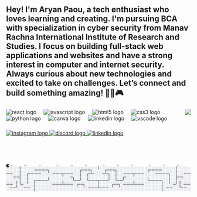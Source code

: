 <h2 align="left">Hey! I'm Aryan Paou, a tech enthusiast who loves learning and creating. I'm pursuing BCA with specialization in cyber security from Manav Rachna International Institute of Research and Studies. I focus on building full-stack web applications and websites and have a strong interest in computer and internet security. Always curious about new technologies and excited to take on challenges. Let’s connect and build something amazing! 🚀👾🎮</h2>

###

<img align="right" height="150" src="https://media4.giphy.com/media/v1.Y2lkPTc5MGI3NjExdDQ4eHk5dnB0eGkwdndyNnljdWp6bmtsZXdiNnljYWM4M3VmY2FmMCZlcD12MV9pbnRlcm5hbF9naWZfYnlfaWQmY3Q9Zw/CuuSHzuc0O166MRfjt/giphy.gif"  />

###

<div align="left">
  <img src="https://cdn.jsdelivr.net/gh/devicons/devicon/icons/react/react-original.svg" height="30" alt="react logo"  />
  <img width="12" />
  <img src="https://cdn.jsdelivr.net/gh/devicons/devicon/icons/javascript/javascript-original.svg" height="30" alt="javascript logo"  />
  <img width="12" />
  <img src="https://cdn.jsdelivr.net/gh/devicons/devicon/icons/html5/html5-original.svg" height="30" alt="html5 logo"  />
  <img width="12" />
  <img src="https://cdn.jsdelivr.net/gh/devicons/devicon/icons/css3/css3-original.svg" height="30" alt="css3 logo"  />
  <img width="12" />
  <img src="https://cdn.jsdelivr.net/gh/devicons/devicon/icons/python/python-original.svg" height="30" alt="python logo"  />
  <img width="12" />
  <img src="https://cdn.jsdelivr.net/gh/devicons/devicon/icons/canva/canva-original.svg" height="30" alt="canva logo"  />
  <img width="12" />
  <img src="https://cdn.jsdelivr.net/gh/devicons/devicon/icons/linkedin/linkedin-original.svg" height="30" alt="linkedin logo"  />
  <img width="12" />
  <img src="https://cdn.jsdelivr.net/gh/devicons/devicon/icons/vscode/vscode-original.svg" height="30" alt="vscode logo"  />
</div>

###

<div align="left">
  <a href="https://www.instagram.com/aryan.paou?igsh=a3BrdGtrbDV3eDdk" target="_blank">
    <img src="https://img.shields.io/static/v1?message=Instagram&logo=instagram&label=&color=E4405F&logoColor=white&labelColor=&style=for-the-badge" height="35" alt="instagram logo"  />
  </a>
  <a href="https://discord.com/RAPTOR#2146" target="_blank">
    <img src="https://img.shields.io/static/v1?message=Discord&logo=discord&label=&color=7289DA&logoColor=white&labelColor=&style=for-the-badge" height="35" alt="discord logo"  />
  </a>
  <a href="https://www.linkedin.com/in/aryan-paou-731578311/" target="_blank">
    <img src="https://img.shields.io/static/v1?message=LinkedIn&logo=linkedin&label=&color=0077B5&logoColor=white&labelColor=&style=for-the-badge" height="35" alt="linkedin logo"  />
  </a>
</div>

###

<picture>
  <source media="(prefers-color-scheme: dark)" srcset="https://raw.githubusercontent.com/ARYANPAOU/ARYANPAOU/output/pacman-contribution-graph-dark.svg">
  <source media="(prefers-color-scheme: light)" srcset="https://raw.githubusercontent.com/ARYANPAOU/ARYANPAOU/output/pacman-contribution-graph.svg">
  <img alt="pacman contribution graph" src="https://raw.githubusercontent.com/ARYANPAOU/ARYANPAOU/output/pacman-contribution-graph.svg">
</picture>

###
